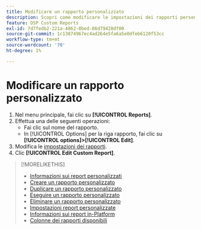 ```yaml
---
title: Modificare un rapporto personalizzato
description: Scopri come modificare le impostazioni dei rapporti personalizzate.
feature: DSP Custom Reports
exl-id: 7d7fedb2-221a-4862-8bed-86d79428df00
source-git-commit: 1c13874967ec4ad264e5fa6a5e0dfeb6120f53cc
workflow-type: tm+mt
source-wordcount: '70'
ht-degree: 1%

---
```


# Modificare un rapporto personalizzato

1. Nel menu principale, fai clic su **[!UICONTROL Reports]**.
1. Effettua una delle seguenti operazioni:
   * Fai clic sul nome del rapporto.
   * In [!UICONTROL Options] per la riga rapporto, fai clic su **[!UICONTROL options]>[!UICONTROL Edit]**.
1. Modifica le [impostazioni dei rapporti](/help/dsp/reports/report-settings.md).
1. Clic **[!UICONTROL Edit Custom Report]**.

>[!MORELIKETHIS]
>
>* [Informazioni sui report personalizzati](/help/dsp/reports/report-about.md)
>* [Creare un rapporto personalizzato](/help/dsp/reports/report-create.md)
>* [Duplicare un rapporto personalizzato](/help/dsp/reports/report-copy.md)
>* [Eseguire un rapporto personalizzato](/help/dsp/reports/report-run-now.md)
>* [Eliminare un rapporto personalizzato](/help/dsp/reports/report-delete.md)
>* [Impostazioni report personalizzate](/help/dsp/reports/report-settings.md)
>* [Informazioni sui report in-Platform](/help/dsp/campaign-management/reports/campaign-reports-about.md)
>* [Colonne dei rapporti disponibili](/help/dsp/reports/report-columns.md)

